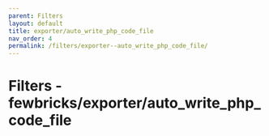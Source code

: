 ```yaml
---
parent: Filters
layout: default
title: exporter/auto_write_php_code_file
nav_order: 4
permalink: /filters/exporter--auto_write_php_code_file/
---
```


# Filters - fewbricks/exporter/auto_write_php_code_file


